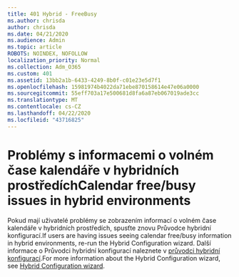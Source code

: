 ```yaml
---
title: 401 Hybrid - FreeBusy
ms.author: chrisda
author: chrisda
ms.date: 04/21/2020
ms.audience: Admin
ms.topic: article
ROBOTS: NOINDEX, NOFOLLOW
localization_priority: Normal
ms.collection: Adm_O365
ms.custom: 401
ms.assetid: 13bb2a1b-6433-4249-8b0f-c01e23e5d7f1
ms.openlocfilehash: 15981974b4022da71ebe870158614e47e06a0000
ms.sourcegitcommit: 55eff703a17e500681d8fa6a87eb067019ade3cc
ms.translationtype: MT
ms.contentlocale: cs-CZ
ms.lasthandoff: 04/22/2020
ms.locfileid: "43716825"
---
```

# <a name="calendar-freebusy-issues-in-hybrid-environments"></a><span data-ttu-id="60f5b-102">Problémy s informacemi o volném čase kalendáře v hybridních prostředích</span><span class="sxs-lookup"><span data-stu-id="60f5b-102">Calendar free/busy issues in hybrid environments</span></span>

<span data-ttu-id="60f5b-103">Pokud mají uživatelé problémy se zobrazením informací o volném čase kalendáře v hybridních prostředích, spusťte znovu Průvodce hybridní konfigurací.</span><span class="sxs-lookup"><span data-stu-id="60f5b-103">If users are having issues seeing calendar free/busy information in hybrid environments, re-run the Hybrid Configuration wizard.</span></span> <span data-ttu-id="60f5b-104">Další informace o Průvodci hybridní konfigurací naleznete v [průvodci hybridní konfigurací](https://go.microsoft.com/fwlink/p/?linkid=528149).</span><span class="sxs-lookup"><span data-stu-id="60f5b-104">For more information about the Hybrid Configuration wizard, see [Hybrid Configuration wizard](https://go.microsoft.com/fwlink/p/?linkid=528149).</span></span>
